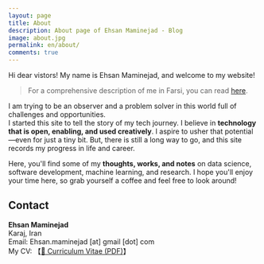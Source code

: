 ```yaml
---
layout: page
title: About
description: About page of Ehsan Maminejad - Blog 
image: about.jpg
permalink: en/about/
comments: true
---
```



Hi dear vistors! My name is Ehsan Maminejad, and welcome to my website! 


> For a comprehensive description of me in Farsi, you can read [here](/fa/about).


I am trying to be an observer and a problem solver in this world full of challenges and opportunities.  
I started this site to tell the story of my tech journey. I believe in
**technology that is open, enabling, and used creatively**. I aspire to usher that
potential&mdash;even for just a tiny bit. But, there is still a long way to go,
and this site records my progress in life and career.

Here, you'll find some of my **thoughts, works, and notes** on data science, software
development, machine learning, and research. I hope you'll enjoy your time here,
so grab yourself a coffee and feel free to look around!




## Contact

**Ehsan Maminejad**  
Karaj, Iran   
Email: Ehsan.maminejad [at] gmail [dot] com  
My CV: 【[📄 Curriculum Vitae (PDF)](https://echi.s3.ir-thr-at1.arvanstorage.ir/My-CV-R16.pdf?versionId=)】